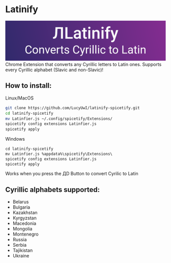 # Latinify
![banner](images/latinifyGithub.png)
Chrome Extension that converts any Cyrillic letters to Latin ones.
Supports every Cyrillic alphabet (Slavic and non-Slavic)!

How to install:
------
Linux/MacOS
```bash
git clone https://github.com/LucyUwI/latinify-spicetify.git 
cd latinify-spicetify
mv Latinfier.js ~/.config/spicetify/Extensions/
spicetify config extensions Latinfier.js
spicetify apply
```
Windows
```git clone https://github.com/LucyUwI/latinify-spicetify.git 
cd latinify-spicetify
mv Latinfier.js %appdata%\spicetify\Extensions\
spicetify config extensions Latinfier.js
spicetify apply
```

Works when you press the ДD Button to convert Cyrilic to Latin

Cyrillic alphabets supported:
----------------------------
* Belarus
* Bulgaria
* Kazakhstan
* Kyrgyzstan
* Macedonia
* Mongolia
* Montenegro
* Russia
* Serbia
* Tajikistan
* Ukraine

